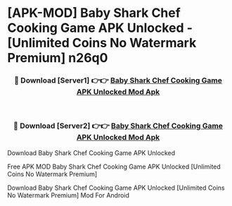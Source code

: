 # [APK-MOD] Baby Shark Chef Cooking Game APK Unlocked - [Unlimited Coins No Watermark Premium] n26q0



<div align="center">
<h3>🔴 Download [Server1] 👉👉 <a href="https://momento.my/?title=Baby_Shark_Chef_Cooking_Game_APK_Unlocked">Baby Shark Chef Cooking Game APK Unlocked Mod Apk</a></h3><br>

<h3>🔴 Download [Server2] 👉👉 <a href="https://momento.my/?title=Baby_Shark_Chef_Cooking_Game_APK_Unlocked">Baby Shark Chef Cooking Game APK Unlocked Mod Apk</a></h3>
</div>



Download Baby Shark Chef Cooking Game APK Unlocked 

Free APK MOD Baby Shark Chef Cooking Game APK Unlocked [Unlimited Coins No Watermark Premium]

Download Baby Shark Chef Cooking Game APK Unlocked [Unlimited Coins No Watermark Premium] Mod For Android
